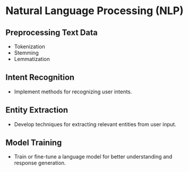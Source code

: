 # Natural Language Processing (NLP)

## Preprocessing Text Data
- Tokenization
- Stemming
- Lemmatization

## Intent Recognition
- Implement methods for recognizing user intents.

## Entity Extraction
- Develop techniques for extracting relevant entities from user input.

## Model Training
- Train or fine-tune a language model for better understanding and response generation.
